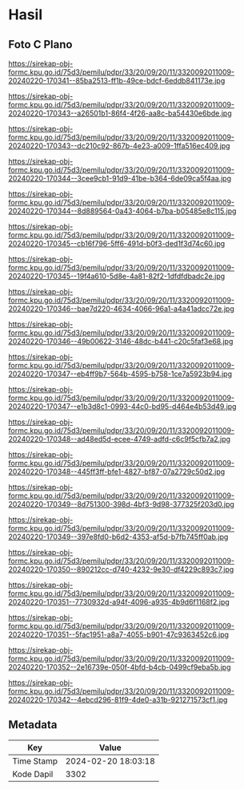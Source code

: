 # Hasil

## Foto C Plano

https://sirekap-obj-formc.kpu.go.id/75d3/pemilu/pdpr/33/20/09/20/11/3320092011009-20240220-170341--85ba2513-ff1b-49ce-bdcf-6eddb841173e.jpg

https://sirekap-obj-formc.kpu.go.id/75d3/pemilu/pdpr/33/20/09/20/11/3320092011009-20240220-170343--a26501b1-86f4-4f26-aa8c-ba54430e6bde.jpg

https://sirekap-obj-formc.kpu.go.id/75d3/pemilu/pdpr/33/20/09/20/11/3320092011009-20240220-170343--dc210c92-867b-4e23-a009-1ffa516ec409.jpg

https://sirekap-obj-formc.kpu.go.id/75d3/pemilu/pdpr/33/20/09/20/11/3320092011009-20240220-170344--3cee9cb1-91d9-41be-b364-6de09ca5f4aa.jpg

https://sirekap-obj-formc.kpu.go.id/75d3/pemilu/pdpr/33/20/09/20/11/3320092011009-20240220-170344--8d889564-0a43-4064-b7ba-b05485e8c115.jpg

https://sirekap-obj-formc.kpu.go.id/75d3/pemilu/pdpr/33/20/09/20/11/3320092011009-20240220-170345--cb16f796-5ff6-491d-b0f3-ded1f3d74c60.jpg

https://sirekap-obj-formc.kpu.go.id/75d3/pemilu/pdpr/33/20/09/20/11/3320092011009-20240220-170345--19f4a610-5d8e-4a81-82f2-1dfdfdbadc2e.jpg

https://sirekap-obj-formc.kpu.go.id/75d3/pemilu/pdpr/33/20/09/20/11/3320092011009-20240220-170346--bae7d220-4634-4066-96a1-a4a41adcc72e.jpg

https://sirekap-obj-formc.kpu.go.id/75d3/pemilu/pdpr/33/20/09/20/11/3320092011009-20240220-170346--49b00622-3146-48dc-b441-c20c5faf3e68.jpg

https://sirekap-obj-formc.kpu.go.id/75d3/pemilu/pdpr/33/20/09/20/11/3320092011009-20240220-170347--eb4ff9b7-564b-4595-b758-1ce7a5923b94.jpg

https://sirekap-obj-formc.kpu.go.id/75d3/pemilu/pdpr/33/20/09/20/11/3320092011009-20240220-170347--e1b3d8c1-0993-44c0-bd95-d464e4b53d49.jpg

https://sirekap-obj-formc.kpu.go.id/75d3/pemilu/pdpr/33/20/09/20/11/3320092011009-20240220-170348--ad48ed5d-ecee-4749-adfd-c6c9f5cfb7a2.jpg

https://sirekap-obj-formc.kpu.go.id/75d3/pemilu/pdpr/33/20/09/20/11/3320092011009-20240220-170348--445ff3ff-bfe1-4827-bf87-07a2729c50d2.jpg

https://sirekap-obj-formc.kpu.go.id/75d3/pemilu/pdpr/33/20/09/20/11/3320092011009-20240220-170349--8d751300-398d-4bf3-9d98-377325f203d0.jpg

https://sirekap-obj-formc.kpu.go.id/75d3/pemilu/pdpr/33/20/09/20/11/3320092011009-20240220-170349--397e8fd0-b6d2-4353-af5d-b7fb745ff0ab.jpg

https://sirekap-obj-formc.kpu.go.id/75d3/pemilu/pdpr/33/20/09/20/11/3320092011009-20240220-170350--890212cc-d740-4232-9e30-df4229c893c7.jpg

https://sirekap-obj-formc.kpu.go.id/75d3/pemilu/pdpr/33/20/09/20/11/3320092011009-20240220-170351--7730932d-a94f-4096-a935-4b9d6f1168f2.jpg

https://sirekap-obj-formc.kpu.go.id/75d3/pemilu/pdpr/33/20/09/20/11/3320092011009-20240220-170351--5fac1951-a8a7-4055-b901-47c9363452c6.jpg

https://sirekap-obj-formc.kpu.go.id/75d3/pemilu/pdpr/33/20/09/20/11/3320092011009-20240220-170352--2e16739e-050f-4bfd-b4cb-0499cf9eba5b.jpg

https://sirekap-obj-formc.kpu.go.id/75d3/pemilu/pdpr/33/20/09/20/11/3320092011009-20240220-170342--4ebcd296-81f9-4de0-a31b-921271573cf1.jpg


## Metadata

| Key        | Value               |
| ---------- | ------------------- |
| Time Stamp | 2024-02-20 18:03:18 |
| Kode Dapil | 3302                |



